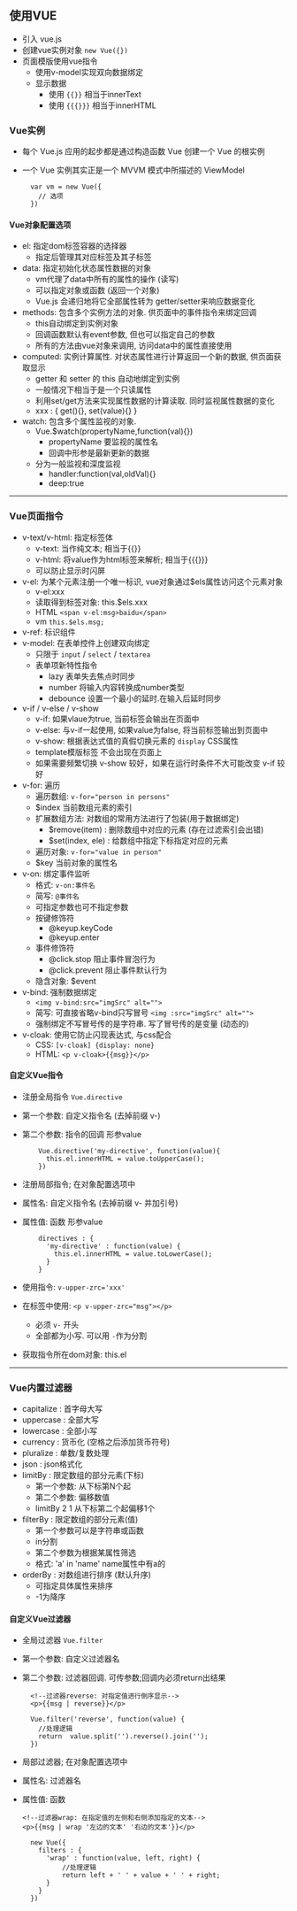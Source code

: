 ## 使用VUE
- 引入 vue.js 
- 创建vue实例对象 `new Vue({})`
- 页面模版使用vue指令
    - 使用v-model实现双向数据绑定
    - 显示数据
	    - 使用 `{{}}`  相当于innerText
    	- 使用 `{{{}}}` 相当于innerHTML

### Vue实例
- 每个 Vue.js 应用的起步都是通过构造函数 Vue 创建一个 Vue 的根实例
- 一个 Vue 实例其实正是一个 MVVM 模式中所描述的 ViewModel

		var vm = new Vue({
		  // 选项
		})

#### Vue对象配置选项
- el: 指定dom标签容器的选择器
    - 指定后管理其对应标签及其子标签
- data: 指定初始化状态属性数据的对象
    - vm代理了data中所有的属性的操作 (读写)
    - 可以指定对象或函数 (返回一个对象)
    - Vue.js 会递归地将它全部属性转为 getter/setter来响应数据变化
- methods: 包含多个实例方法的对象. 供页面中的事件指令来绑定回调
	- this自动绑定到实例对象
    - 回调函数默认有event参数, 但也可以指定自己的参数
    - 所有的方法由vue对象来调用, 访问data中的属性直接使用
- computed: 实例计算属性. 对状态属性进行计算返回一个新的数据, 供页面获取显示
	- getter 和 setter 的 this 自动地绑定到实例
    - 一般情况下相当于是一个只读属性
    - 利用set/get方法来实现属性数据的计算读取. 同时监视属性数据的变化
	- xxx : {
		get(){},
		set(value){}
	  }
- watch: 包含多个属性监视的对象. 
	- Vue.$watch(propertyName,function(val){})
		- propertyName 要监视的属性名
		- 回调中形参是最新更新的数据
    - 分为一般监视和深度监视
    	- handler:function(val,oldVal){}
    	- deep:true

----------

### Vue页面指令
- v-text/v-html: 指定标签体
    - v-text: 当作纯文本; 相当于{{}}
    - v-html: 将value作为html标签来解析; 相当于{{{}}}
    - 可以防止显示时闪屏
- v-el: 为某个元素注册一个唯一标识, vue对象通过$els属性访问这个元素对象
	- v-el:xxx
	- 读取得到标签对象: this.$els.xxx
	- HTML `<span v-el:msg>baidu</span>`
	- vm `this.$els.msg;`
- v-ref: 标识组件
- v-model: 在表单控件上创建双向绑定
	- 只限于 `input` / `select` / `textarea`
	- 表单项新特性指令
		- lazy  表单失去焦点时同步
		- number 将输入内容转换成number类型
		- debounce 设置一个最小的延时.在输入后延时同步
- v-if / v-else / v-show
    - v-if: 如果vlaue为true, 当前标签会输出在页面中
	- v-else: 与v-if一起使用, 如果value为false, 将当前标签输出到页面中
	- v-show: 根据表达式值的真假切换元素的 `display` CSS属性
	- template模版标签 不会出现在页面上
	- 如果需要频繁切换 v-show 较好，如果在运行时条件不大可能改变 v-if 较好
- v-for: 遍历
    - 遍历数组: `v-for="person in persons"` 
    - $index 当前数组元素的索引
    - 扩展数组方法: 对数组的常用方法进行了包装(用于数据绑定)
		- $remove(item) : 删除数组中对应的元素 (存在过滤索引会出错)
		- $set(index, ele) : 给数组中指定下标指定对应的元素 
	- 遍历对象: `v-for="value in person"`  
	- $key 当前对象的属性名
- v-on: 绑定事件监听
    - 格式: `v-on:事件名`
    - 简写: `@事件名`
    - 可指定参数也可不指定参数
    - 按键修饰符
	    - @keyup.keyCode   
	    - @keyup.enter
    - 事件修饰符
	    - @click.stop   阻止事件冒泡行为
	    - @click.prevent 阻止事件默认行为
    - 隐含对象: $event
- v-bind: 强制数据绑定
	- `<img v-bind:src="imgSrc" alt="">`
    - 简写: 可直接省略v-bind只写冒号 `<img :src="imgSrc" alt="">`
    - 强制绑定不写冒号传的是字符串. 写了冒号传的是变量 (动态的)
- v-cloak: 使用它防止闪现表达式, 与css配合
	- CSS: `[v-cloak] {display: none}`
	- HTML: `<p v-cloak>{{msg}}</p>`
	

####  自定义Vue指令
- 注册全局指令 `Vue.directive`
- 第一个参数: 自定义指令名 (去掉前缀 v-)
- 第二个参数: 指令的回调 形参value

	      Vue.directive('my-directive', function(value){
	        this.el.innerHTML = value.toUpperCase();
	      })
- 注册局部指令; 在对象配置选项中
- 属性名: 自定义指令名 (去掉前缀 v- 并加引号)
- 属性值: 函数 形参value
      
	      directives : {
	        'my-directive' : function(value) {
	          this.el.innerHTML = value.toLowerCase();
	        }
	      }
- 使用指令: `v-upper-zrc='xxx'`
- 在标签中使用:  `<p v-upper-zrc="msg"></p>`
	- 必须 `v-` 开头
	- 全部都为小写. 可以用 `-`作为分割
- 获取指令所在dom对象: this.el

----------

### Vue内置过滤器
- capitalize : 首字母大写
- uppercase : 全部大写
- lowercase : 全部小写
- currency : 货币化 (空格之后添加货币符号)
- pluralize : 单数/复数处理
- json : json格式化
- limitBy : 限定数组的部分元素(下标)
	- 第一个参数: 从下标第N个起
	- 第二个参数: 偏移数值
	- limitBy 2 1 从下标第二个起偏移1个
- filterBy : 限定数组的部分元素(值)
	- 第一个参数可以是字符串或函数
	- in分割
	- 第二个参数为根据某属性筛选
	- 格式: 'a' in 'name' name属性中有a的
- orderBy : 对数组进行排序 (默认升序)
	- 可指定具体属性来排序
	- -1为降序

#### 自定义Vue过滤器
- 全局过滤器 `Vue.filter`
- 第一个参数: 自定义过滤器名 
- 第二个参数: 过滤器回调. 可传参数;回调内必须return出结果

		<!--过滤器reverse: 对指定值进行倒序显示-->
		<p>{{msg | reverse}}</p>

	    Vue.filter('reverse', function(value) {
	      //处理逻辑
	      return  value.split('').reverse().join('');
	    })

- 局部过滤器; 在对象配置选项中
- 属性名: 过滤器名
- 属性值: 函数 

	  <!--过滤器wrap: 在指定值的左侧和右侧添加指定的文本-->
	  <p>{{msg | wrap '左边的文本' '右边的文本'}}</p>

	    new Vue({
	      filters : {
	        'wrap' : function(value, left, right) {
	            //处理逻辑
	            return left + ' ' + value + ' ' + right;
	        }
	      }
	    })